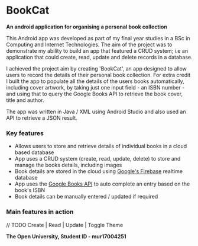 # BookCat

**An android application for organising a personal book collection**

This Android app was developed as part of my final year studies in a BSc in Computing and Internet Technologies. The aim of the project was to demonstrate my ability to build an app that featured a CRUD system; i.e an application that could create, read, update and delete records in a database.

I achieved the project aim by creating 'BookCat', an app designed to allow users to record the details of their personal book collection. For extra credit I built the app to populate all the details of the users books automatically, including cover artwork, by taking just one input field - an ISBN number - and using that to query the Google Books API to retrieve the book cover, title and author.

The app was written in Java / XML using Android Studio and also used an API to retrieve a JSON result.

### Key features
- Allows users to store and retrieve details of individual books in a cloud based database
- App uses a CRUD system (create, read, update, delete) to store and manage the books details, including images
- Book details are stored in the cloud using [Google's Firebase](https://firebase.google.com) realtime database
- App uses the [Google Books API](https://developers.google.com/books) to auto complete an entry based on the book's ISBN
- Book details can be manually entered / updated if required

### Main features in action
// TODO
Create | Read | Update | Toggle Theme

**The Open University, Student ID - mur17004251**

